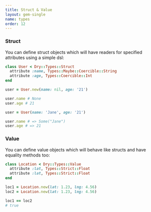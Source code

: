```yaml
---
title: Struct & Value
layout: gem-single
name: types
order: 12
---
```


### Struct

You can define struct objects which will have readers for specified attributes using a simple dsl:

``` ruby
class User < Dry::Types::Struct
  attribute :name, Types::Maybe::Coercible::String
  attribute :age, Types::Coercible::Int
end

user = User.new(name: nil, age: '21')

user.name # None
user.age # 21

user = User(name: 'Jane', age: '21')

user.name # => Some("Jane")
user.age # => 21
```

### Value

You can define value objects which will behave like structs and have equality methods too:

``` ruby
class Location < Dry::Types::Value
  attribute :lat, Types::Strict::Float
  attribute :lat, Types::Strict::Float
end

loc1 = Location.new(lat: 1.23, lng: 4.56)
loc2 = Location.new(lat: 1.23, lng: 4.56)

loc1 == loc2
# true
```
